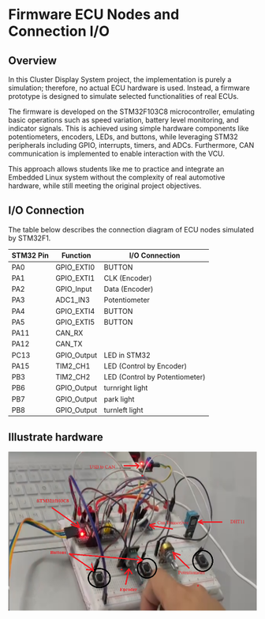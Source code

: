 # Firmware ECU Nodes and Connection I/O
## Overview

In this Cluster Display System project, the implementation is purely a simulation; therefore, no actual ECU hardware is used. Instead, a firmware prototype is designed to simulate selected functionalities of real ECUs.

The firmware is developed on the STM32F103C8 microcontroller, emulating basic operations such as speed variation, battery level monitoring, and indicator signals. This is achieved using simple hardware components like potentiometers, encoders, LEDs, and buttons, while leveraging STM32 peripherals including GPIO, interrupts, timers, and ADCs. Furthermore, CAN communication is implemented to enable interaction with the VCU.

This approach allows students like me to practice and integrate an Embedded Linux system without the complexity of real automotive hardware, while still meeting the original project objectives.

## I/O Connection
The table below describes the connection diagram of ECU nodes simulated by STM32F1.

| **STM32 Pin** | **Function** | **I/O Connection**             |
|-------------- | ------------ | ------------------------------ |
| PA0           | GPIO_EXTI0   | BUTTON                         |
| PA1           | GPIO_EXTI1   | CLK (Encoder)                  |
| PA2           | GPIO_Input   | Data (Encoder)                 |
| PA3           | ADC1_IN3     | Potentiometer                  |
| PA4           | GPIO_EXTI4   | BUTTON                         |
| PA5           | GPIO_EXTI5   | BUTTON                         |
| PA11          | CAN_RX       |                                |
| PA12          | CAN_TX       |                                |
| PC13          | GPIO_Output  | LED in STM32                   |
| PA15          | TIM2_CH1     | LED (Control by Encoder)       |
| PB3           | TIM2_CH2     | LED (Control by Potentiometer) |
| PB6           | GPIO_Output  | turnright light                |
| PB7           | GPIO_Output  | park light                     |
| PB8           | GPIO_Output  | turnleft light                 |

## Illustrate hardware 

![Diagram](../Hardware.png)
